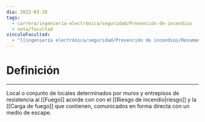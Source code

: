 ```yaml
---
dia: 2023-03-28
tags:
  - carrera/ingeniería-electrónica/seguridad/Prevención-de-incendios
  - nota/facultad
vinculoFacultad:
  - "[[ingeniería electrónica/seguridad/Prevención de incendios/Resumen.md]]"
---
```

# Definición
---
Local o conjunto de locales determinados por muros y entrepisos de resistencia al [[Fuego]] acorde con con el [[Riesgo de incendio|riesgo]] y la [[Carga de fuego]] que contienen, comunicados en forma directa con un medio de escape.